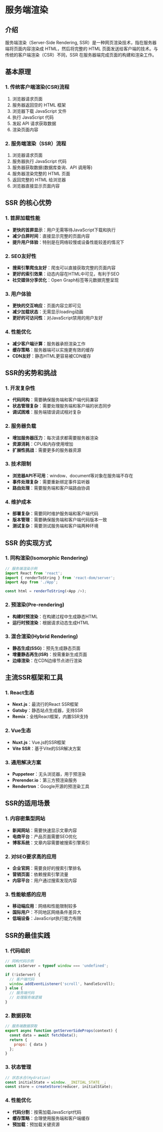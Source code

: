 # 服务端渲染

## 介绍

服务端渲染（Server-Side Rendering, SSR）是一种网页渲染技术，指在服务器端将页面内容渲染成 HTML，然后将完整的 HTML 页面发送给客户端的技术。与传统的客户端渲染（CSR）不同，SSR 在服务器端完成页面的构建和渲染工作。

## 基本原理

### 1. 传统客户端渲染(CSR)流程

1. 浏览器请求页面
2. 服务器返回空的 HTML 框架
3. 浏览器下载 JavaScript 文件
4. 执行 JavaScript 代码
5. 发起 API 请求获取数据
6. 渲染页面内容

### 2. 服务端渲染（SSR）流程

1. 浏览器请求页面
2. 服务器执行 JavaScript 代码
3. 服务器获取数据(数据库查询、API 调用等)
4. 服务器渲染完整的 HTML 页面
5. 返回完整的 HTML 给浏览器
6. 浏览器直接显示页面内容

## SSR 的核心优势

### 1. 首屏加载性能

- **更快的首屏显示**：用户无需等待JavaScript下载和执行
- **减少白屏时间**：直接显示完整的页面内容
- **提升用户体验**：特别是在网络较慢或设备性能较差的情况下

### 2. SEO友好性

- **搜索引擎爬虫友好**：爬虫可以直接获取完整的页面内容
- **更好的索引效果**：动态内容在HTML中可见，有利于SEO
- **社交媒体分享优化**：Open Graph标签等元数据完整呈现

### 3. 用户体验

- **更快的交互响应**：页面内容立即可见
- **减少加载状态**：无需显示loading动画
- **更好的可访问性**：对JavaScript禁用的用户友好

### 4. 性能优化

- **减少客户端计算**：服务器承担渲染工作
- **缓存策略**：服务器端可以实施更有效的缓存
- **CDN友好**：静态HTML更容易被CDN缓存

## SSR的劣势和挑战

### 1. 开发复杂性

- **代码同构**：需要确保服务端和客户端代码兼容
- **状态管理复杂**：需要处理服务端和客户端的状态同步
- **调试困难**：服务端错误调试相对复杂

### 2. 服务器负载

- **增加服务器压力**：每次请求都需要服务器渲染
- **资源消耗**：CPU和内存使用增加
- **扩展性挑战**：需要更多的服务器资源

### 3. 技术限制

- **浏览器API不可用**：window、document等对象在服务端不存在
- **事件处理复杂**：需要重新绑定事件监听器
- **路由处理**：需要服务端和客户端路由协调

### 4. 维护成本

- **部署复杂**：需要同时维护服务端和客户端代码
- **版本管理**：需要确保服务端和客户端代码版本一致
- **测试复杂**：需要测试服务端和客户端两种环境

## SSR 的实现方式

### 1. 同构渲染(Isomorphic Rendering)

```javascript
// 服务端渲染示例
import React from 'react';
import { renderToString } from 'react-dom/server';
import App from './App';

const html = renderToString(<App />);
```

### 2. 预渲染(Pre-rendering)

- **构建时预渲染**：在构建过程中生成静态HTML
- **运行时预渲染**：根据请求动态生成HTML

### 3. 混合渲染(Hybrid Rendering)

- **静态生成(SSG)**：预先生成静态页面
- **增量静态再生(ISR)**：按需重新生成页面
- **边缘渲染**：在CDN边缘节点进行渲染

## 主流SSR框架和工具

### 1. React生态

- **Next.js**：最流行的React SSR框架
- **Gatsby**：静态站点生成器，支持SSR
- **Remix**：全栈React框架，内置SSR支持

### 2. Vue生态

- **Nuxt.js**：Vue.js的SSR框架
- **Vite SSR**：基于Vite的SSR解决方案

### 3. 通用解决方案

- **Puppeteer**：无头浏览器，用于预渲染
- **Prerender.io**：第三方预渲染服务
- **Rendertron**：Google开源的预渲染工具

## SSR的适用场景

### 1. 内容密集型网站

- **新闻网站**：需要快速显示文章内容
- **电商平台**：产品页面需要SEO优化
- **博客系统**：文章内容需要被搜索引擎索引

### 2. 对SEO要求高的应用

- **企业官网**：需要良好的搜索引擎排名
- **营销页面**：依赖搜索引擎流量
- **内容平台**：用户通过搜索发现内容

### 3. 性能敏感的应用

- **移动端应用**：网络和性能限制较多
- **国际用户**：不同地区网络条件差异大
- **低端设备**：JavaScript执行能力有限

## SSR的最佳实践

### 1. 代码组织

```javascript
// 同构代码示例
const isServer = typeof window === 'undefined';

if (!isServer) {
  // 客户端代码
  window.addEventListener('scroll', handleScroll);
} else {
  // 服务端代码
  // 处理服务端逻辑
}
```

### 2. 数据获取

```javascript
// 服务端数据获取
export async function getServerSideProps(context) {
  const data = await fetchData();
  return {
    props: { data }
  };
}
```

### 3. 状态管理

```javascript
// 状态水合(Hydration)
const initialState = window.__INITIAL_STATE__;
const store = createStore(reducer, initialState);
```

### 4. 性能优化

- **代码分割**：按需加载JavaScript代码
- **缓存策略**：合理使用服务端和客户端缓存
- **预加载**：预加载关键资源
